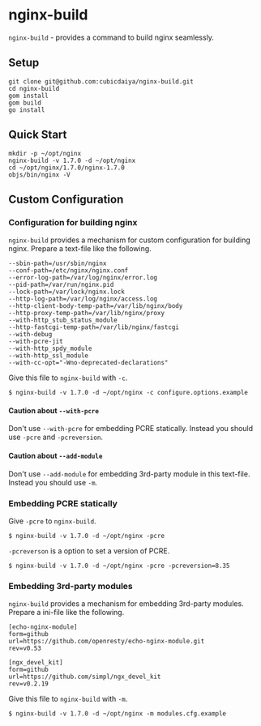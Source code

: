 # nginx-build

`nginx-build` - provides a command to build nginx seamlessly.

## Setup

```
git clone git@github.com:cubicdaiya/nginx-build.git
cd nginx-build
gom install
gom build
go install
```

## Quick Start

```
mkdir -p ~/opt/nginx
nginx-build -v 1.7.0 -d ~/opt/nginx
cd ~/opt/nginx/1.7.0/nginx-1.7.0
objs/bin/nginx -V
```

## Custom Configuration

### Configuration for building nginx

`nginx-build` provides a mechanism for custom configuration for building nginx.
Prepare a text-file like the following.

```
--sbin-path=/usr/sbin/nginx
--conf-path=/etc/nginx/nginx.conf
--error-log-path=/var/log/nginx/error.log
--pid-path=/var/run/nginx.pid
--lock-path=/var/lock/nginx.lock
--http-log-path=/var/log/nginx/access.log
--http-client-body-temp-path=/var/lib/nginx/body
--http-proxy-temp-path=/var/lib/nginx/proxy
--with-http_stub_status_module
--http-fastcgi-temp-path=/var/lib/nginx/fastcgi
--with-debug
--with-pcre-jit
--with-http_spdy_module
--with-http_ssl_module
--with-cc-opt="-Wno-deprecated-declarations"
```

Give this file to `nginx-build` with `-c`.

```
$ nginx-build -v 1.7.0 -d ~/opt/nginx -c configure.options.example
```

#### Caution about `--with-pcre`

Don't use `--with-pcre` for embedding PCRE statically.
Instead you should use `-pcre` and `-pcreversion`.

#### Caution about `--add-module`

Don't use `--add-module` for embedding 3rd-party module in this text-file.
Instead you should use `-m`.

### Embedding PCRE statically

Give `-pcre` to `nginx-build`.

```
$ nginx-build -v 1.7.0 -d ~/opt/nginx -pcre
```

`-pcreverson` is a option to set a version of PCRE.

```
$ nginx-build -v 1.7.0 -d ~/opt/nginx -pcre -pcreversion=8.35
```

### Embedding 3rd-party modules

`nginx-build` provides a mechanism for embedding 3rd-party modules.
Prepare a ini-file like the following.

```
[echo-nginx-module]
form=github
url=https://github.com/openresty/echo-nginx-module.git
rev=v0.53

[ngx_devel_kit]
form=github
url=https://github.com/simpl/ngx_devel_kit
rev=v0.2.19
```

Give this file to `nginx-build` with `-m`.

```
$ nginx-build -v 1.7.0 -d ~/opt/nginx -m modules.cfg.example
```
